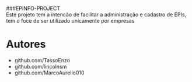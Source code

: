 ###E P I N F O - P R O J E C T<br/>
Este projeto tem a intencão de facilitar a administração e cadastro de EPIs, tem o foce de ser utilizado unicamente por empresas<br/>
 
# Autores
- github.com/TassoEnzo
- github.com/lincolnsm
- github.com/MarcoAurelio010
 
